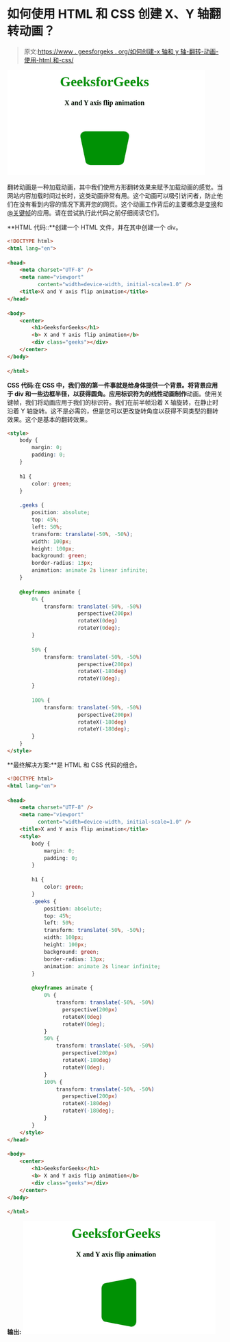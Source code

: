 # 如何使用 HTML 和 CSS 创建 X、Y 轴翻转动画？

> 原文:[https://www . geesforgeks . org/如何创建-x 轴和 y 轴-翻转-动画-使用-html 和-css/](https://www.geeksforgeeks.org/how-to-create-x-and-y-axis-flip-animation-using-html-and-css/)

![](img/d136b0aae89a025682c6e7010ccf0615.png)

翻转动画是一种加载动画，其中我们使用方形翻转效果来赋予加载动画的感觉。当网站内容加载时间过长时，这类动画非常有用。这个动画可以吸引访问者，防止他们在没有看到内容的情况下离开您的网页。这个动画工作背后的主要概念是[变换](https://www.geeksforgeeks.org/css-transform-property/)和[@关键帧](https://www.geeksforgeeks.org/css-keyframes-rule/)的应用。请在尝试执行此代码之前仔细阅读它们。

**HTML 代码::**创建一个 HTML 文件，并在其中创建一个 div。

```html
<!DOCTYPE html>
<html lang="en">

<head>
    <meta charset="UTF-8" />
    <meta name="viewport" 
          content="width=device-width, initial-scale=1.0" />
    <title>X and Y axis flip animation</title>
</head>

<body>
    <center>
        <h1>GeeksforGeeks</h1>
        <b> X and Y axis flip animation</b>
        <div class="geeks"></div>
    </center>
</body>

</html>
```

**CSS 代码:**在 CSS 中，我们做的第一件事就是给身体提供一个背景。将背景应用于 div 和一些边框半径，以获得圆角。应用标识符为**的线性动画制作**动画。使用关键帧，我们将动画应用于我们的标识符。我们在前半帧沿着 X 轴旋转，在静止时沿着 Y 轴旋转。这不是必需的，但是您可以更改旋转角度以获得不同类型的翻转效果。这个是基本的翻转效果。

```html
<style>
    body {
        margin: 0;
        padding: 0;
    }

    h1 {
        color: green;
    }

    .geeks {
        position: absolute;
        top: 45%;
        left: 50%;
        transform: translate(-50%, -50%);
        width: 100px;
        height: 100px;
        background: green;
        border-radius: 13px;
        animation: animate 2s linear infinite;
    }

    @keyframes animate {
        0% {
            transform: translate(-50%, -50%) 
                       perspective(200px) 
                       rotateX(0deg) 
                       rotateY(0deg);
        }

        50% {
            transform: translate(-50%, -50%) 
                       perspective(200px) 
                       rotateX(-180deg) 
                       rotateY(0deg);
        }

        100% {
            transform: translate(-50%, -50%) 
                       perspective(200px) 
                       rotateX(-180deg) 
                       rotateY(-180deg);
        }
    }
</style>
```

**最终解决方案:**是 HTML 和 CSS 代码的组合。

```html
<!DOCTYPE html>
<html lang="en">

<head>
    <meta charset="UTF-8" />
    <meta name="viewport" 
          content="width=device-width, initial-scale=1.0" />
    <title>X and Y axis flip animation</title>
    <style>
        body {
            margin: 0;
            padding: 0;
        }

        h1 {
            color: green;
        }
        .geeks {
            position: absolute;
            top: 45%;
            left: 50%;
            transform: translate(-50%, -50%);
            width: 100px;
            height: 100px;
            background: green;
            border-radius: 13px;
            animation: animate 2s linear infinite;
        }

        @keyframes animate {
            0% {
                transform: translate(-50%, -50%) 
                  perspective(200px) 
                  rotateX(0deg) 
                  rotateY(0deg);
            }
            50% {
                transform: translate(-50%, -50%)
                  perspective(200px) 
                  rotateX(-180deg) 
                  rotateY(0deg);
            }
            100% {
                transform: translate(-50%, -50%)
                  perspective(200px) 
                  rotateX(-180deg)
                  rotateY(-180deg);
            }
        }
    </style>
</head>

<body>
    <center>
        <h1>GeeksforGeeks</h1>
        <b> X and Y axis flip animation</b>
        <div class="geeks"></div>
    </center>
</body>

</html>
```

**输出:**
![](img/53fae6042be731974a4fd7796fab9d4a.png)